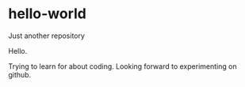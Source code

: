 # hello-world
Just another repository

Hello.

Trying to learn for about coding. Looking forward to experimenting on github.
